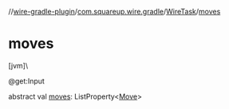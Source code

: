 //[wire-gradle-plugin](../../../index.md)/[com.squareup.wire.gradle](../index.md)/[WireTask](index.md)/[moves](moves.md)

# moves

[jvm]\

@get:Input

abstract val [moves](moves.md): ListProperty&lt;[Move](../-move/index.md)&gt;
